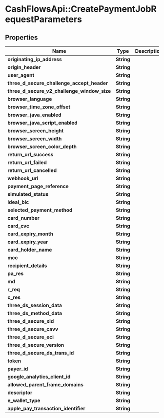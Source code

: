 # CashFlowsApi::CreatePaymentJobRequestParameters

## Properties
Name | Type | Description | Notes
------------ | ------------- | ------------- | -------------
**originating_ip_address** | **String** |  | [optional] 
**origin_header** | **String** |  | [optional] 
**user_agent** | **String** |  | [optional] 
**three_d_secure_challenge_accept_header** | **String** |  | [optional] 
**three_d_secure_v2_challenge_window_size** | **String** |  | [optional] 
**browser_language** | **String** |  | [optional] 
**browser_time_zone_offset** | **String** |  | [optional] 
**browser_java_enabled** | **String** |  | [optional] 
**browser_java_script_enabled** | **String** |  | [optional] 
**browser_screen_height** | **String** |  | [optional] 
**browser_screen_width** | **String** |  | [optional] 
**browser_screen_color_depth** | **String** |  | [optional] 
**return_url_success** | **String** |  | [optional] 
**return_url_failed** | **String** |  | [optional] 
**return_url_cancelled** | **String** |  | [optional] 
**webhook_url** | **String** |  | [optional] 
**payment_page_reference** | **String** |  | [optional] 
**simulated_status** | **String** |  | [optional] 
**ideal_bic** | **String** |  | [optional] 
**selected_payment_method** | **String** |  | [optional] 
**card_number** | **String** |  | [optional] 
**card_cvc** | **String** |  | [optional] 
**card_expiry_month** | **String** |  | [optional] 
**card_expiry_year** | **String** |  | [optional] 
**card_holder_name** | **String** |  | [optional] 
**mcc** | **String** |  | [optional] 
**recipient_details** | **String** |  | [optional] 
**pa_res** | **String** |  | [optional] 
**md** | **String** |  | [optional] 
**r_req** | **String** |  | [optional] 
**c_res** | **String** |  | [optional] 
**three_ds_session_data** | **String** |  | [optional] 
**three_ds_method_data** | **String** |  | [optional] 
**three_d_secure_xid** | **String** |  | [optional] 
**three_d_secure_cavv** | **String** |  | [optional] 
**three_d_secure_eci** | **String** |  | [optional] 
**three_d_secure_version** | **String** |  | [optional] 
**three_d_secure_ds_trans_id** | **String** |  | [optional] 
**token** | **String** |  | [optional] 
**payer_id** | **String** |  | [optional] 
**google_analytics_client_id** | **String** |  | [optional] 
**allowed_parent_frame_domains** | **String** |  | [optional] 
**descriptor** | **String** |  | [optional] 
**e_wallet_type** | **String** |  | [optional] 
**apple_pay_transaction_identifier** | **String** |  | [optional] 

